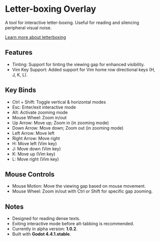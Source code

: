 # Letter-boxing Overlay

A tool for interactive letter-boxing. Useful for reading and silencing peripheral visual noise.

[Learn more about letterboxing](https://en.wikipedia.org/wiki/Letterboxing_(filming))

## Features

- Tinting: Support for tinting the viewing gap for enhanced visibility.
- Vim Key Support: Added support for Vim home row directional keys (H, J, K, L).

## Key Binds

- Ctrl + Shift: Toggle vertical & horizontal modes
- Esc: Enter/exit interactive mode
- Alt: Activate zooming mode
- Mouse Wheel: Zoom in/out
- Up Arrow: Move up; Zoom in (in zooming mode)
- Down Arrow: Move down; Zoom out (in zooming mode)
- Left Arrow: Move left
- Right Arrow: Move right
- H: Move left (Vim key)
- J: Move down (Vim key)
- K: Move up (Vim key)
- L: Move right (Vim key)

## Mouse Controls

- Mouse Motion: Move the viewing gap based on mouse movement.
- Mouse Wheel: Zoom in/out with Ctrl or Shift for specific gap zooming.

## Notes

- Designed for reading dense texts.
- Exiting interactive mode before alt-tabbing is recommended.
- Currently in alpha version: **1.0.2**.
- Built with **Godot 4.4.1.stable**.

